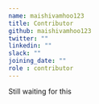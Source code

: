 ```yaml
---
name: maishivamhoo123
title: Contributor
github: maishivamhoo123
twitter: ""
linkedin: ""
slack: ""
joining_date: ""
role : contributor
---
```


Still waiting for this
